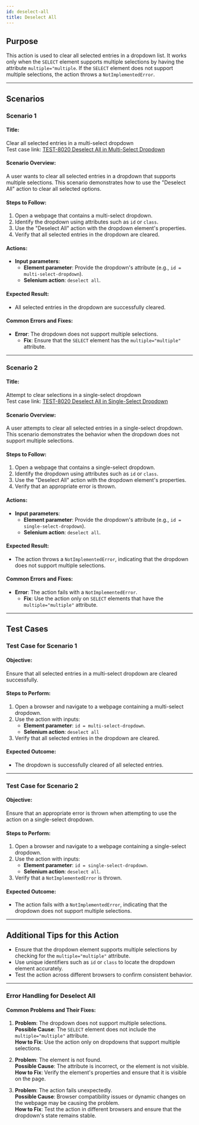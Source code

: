 ```yaml
---
id: deselect-all
title: Deselect All
---
```


## Purpose
This action is used to clear all selected entries in a dropdown list. It works only when the `SELECT` element supports multiple selections by having the attribute `multiple="multiple`. If the `SELECT` element does not support multiple selections, the action throws a `NotImplementedError`.

---

## Scenarios

### Scenario 1

#### Title:
Clear all selected entries in a multi-select dropdown  
Test case link: [TEST-8020 Deselect All in Multi-Select Dropdown](https://zeuz.zeuz.ai/Home/ManageTestCases/Edit/TEST-8020/)

#### Scenario Overview:
A user wants to clear all selected entries in a dropdown that supports multiple selections. This scenario demonstrates how to use the "Deselect All" action to clear all selected options.

#### Steps to Follow:
1. Open a webpage that contains a multi-select dropdown.
2. Identify the dropdown using attributes such as `id` or `class`.
3. Use the "Deselect All" action with the dropdown element's properties.
4. Verify that all selected entries in the dropdown are cleared.

#### Actions:
- **Input parameters**:
  - **Element parameter**: Provide the dropdown's attribute (e.g., `id = multi-select-dropdown`).
  - **Selenium action**: `deselect all`.

#### Expected Result:
- All selected entries in the dropdown are successfully cleared.

#### Common Errors and Fixes:
- **Error**: The dropdown does not support multiple selections.
  - **Fix**: Ensure that the `SELECT` element has the `multiple="multiple"` attribute.

---

### Scenario 2

#### Title:
Attempt to clear selections in a single-select dropdown  
Test case link: [TEST-8020 Deselect All in Single-Select Dropdown](https://zeuz.zeuz.ai/Home/ManageTestCases/Edit/TEST-8020/)

#### Scenario Overview:
A user attempts to clear all selected entries in a single-select dropdown. This scenario demonstrates the behavior when the dropdown does not support multiple selections.

#### Steps to Follow:
1. Open a webpage that contains a single-select dropdown.
2. Identify the dropdown using attributes such as `id` or `class`.
3. Use the "Deselect All" action with the dropdown element's properties.
4. Verify that an appropriate error is thrown.

#### Actions:
- **Input parameters**:
  - **Element parameter**: Provide the dropdown's attribute (e.g., `id = single-select-dropdown`).
  - **Selenium action**: `deselect all`.

#### Expected Result:
- The action throws a `NotImplementedError`, indicating that the dropdown does not support multiple selections.

#### Common Errors and Fixes:
- **Error**: The action fails with a `NotImplementedError`.
  - **Fix**: Use the action only on `SELECT` elements that have the `multiple="multiple"` attribute.

---

## Test Cases

### Test Case for Scenario 1

#### Objective:
Ensure that all selected entries in a multi-select dropdown are cleared successfully.

#### Steps to Perform:
1. Open a browser and navigate to a webpage containing a multi-select dropdown.
2. Use the action with inputs:
   - **Element parameter**: `id = multi-select-dropdown`.
   - **Selenium action**: `deselect all`
3. Verify that all selected entries in the dropdown are cleared.

#### Expected Outcome:
- The dropdown is successfully cleared of all selected entries.

---

### Test Case for Scenario 2

#### Objective:
Ensure that an appropriate error is thrown when attempting to use the action on a single-select dropdown.

#### Steps to Perform:
1. Open a browser and navigate to a webpage containing a single-select dropdown.
2. Use the action with inputs:
   - **Element parameter**: `id = single-select-dropdown`.
   - **Selenium action**: `deselect all`.
3. Verify that a `NotImplementedError` is thrown.

#### Expected Outcome:
- The action fails with a `NotImplementedError`, indicating that the dropdown does not support multiple selections.

---

## Additional Tips for this Action
- Ensure that the dropdown element supports multiple selections by checking for the `multiple="multiple"` attribute.
- Use unique identifiers such as `id` or `class` to locate the dropdown element accurately.
- Test the action across different browsers to confirm consistent behavior.

---

### Error Handling for Deselect All

#### Common Problems and Their Fixes:
1. **Problem**: The dropdown does not support multiple selections.  
   **Possible Cause**: The `SELECT` element does not include the `multiple="multiple"` attribute.  
   **How to Fix**: Use the action only on dropdowns that support multiple selections.

2. **Problem**: The element is not found.  
   **Possible Cause**: The attribute is incorrect, or the element is not visible.  
   **How to Fix**: Verify the element's properties and ensure that it is visible on the page.

3. **Problem**: The action fails unexpectedly.  
   **Possible Cause**: Browser compatibility issues or dynamic changes on the webpage may be causing the problem.  
   **How to Fix**: Test the action in different browsers and ensure that the dropdown's state remains stable.
